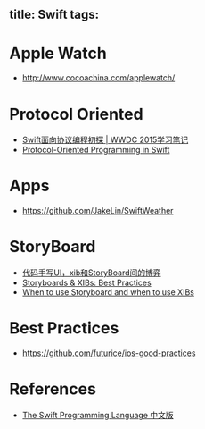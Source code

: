 title: Swift
tags:
---

# Apple Watch
- <http://www.cocoachina.com/applewatch/>

# Protocol Oriented

- [Swift面向协议编程初探 | WWDC 2015学习笔记](http://wxgbridgeq.github.io/blog/2015/07/21/protocol-oriented-programming-first/)
- [Protocol-Oriented Programming in Swift](https://developer.apple.com/videos/play/wwdc2015/408/)

# Apps

- <https://github.com/JakeLin/SwiftWeather>

# StoryBoard

- [代码手写UI，xib和StoryBoard间的博弈](http://www.uml.org.cn/itnews/2014010307.asp)
- [Storyboards & XIBs: Best Practices](http://mobilejazz.com/blog/storyboards-xibs-best-practices/)
- [When to use Storyboard and when to use XIBs](http://stackoverflow.com/questions/9404471/when-to-use-storyboard-and-when-to-use-xibs)

# Best Practices

- <https://github.com/futurice/ios-good-practices>

# References
- [The Swift Programming Language 中文版](http://wiki.jikexueyuan.com/project/swift/)
